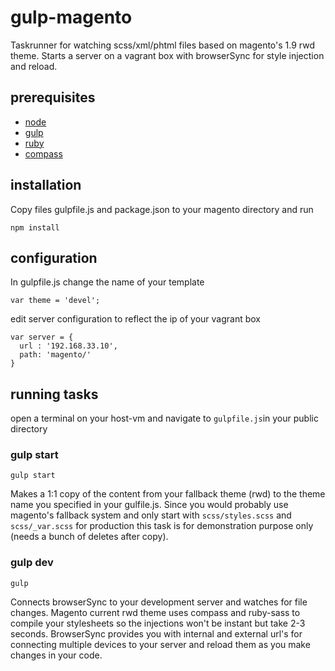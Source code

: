 # gulp-magento
Taskrunner for watching scss/xml/phtml files based on magento's 1.9 rwd theme.
Starts a server on a vagrant box with browserSync for style injection and reload.

## prerequisites
* [node](https://nodejs.org/en/)
* [gulp](http://gulpjs.com/)
* [ruby](https://www.ruby-lang.org/)
* [compass](http://compass-style.org/)

## installation
Copy files gulpfile.js and package.json to your magento directory and run

    npm install

## configuration
In gulpfile.js change the name of your template

    var theme = 'devel';

edit server configuration to reflect the ip of your vagrant box

    var server = {
      url : '192.168.33.10',
      path: 'magento/'
    }

## running tasks
open a terminal on your host-vm and navigate to ```gulpfile.js```in your public directory

### gulp start
    gulp start
Makes a 1:1 copy of the content from your fallback theme (rwd) to the theme name you specified in your gulfile.js.
Since you would probably use magento's fallback system and only start with ```scss/styles.scss``` and ```scss/_var.scss``` for production this task is for demonstration purpose only (needs a bunch of deletes after copy).

### gulp dev
    gulp
Connects browserSync to your development server and watches for file changes. Magento current rwd theme uses compass and ruby-sass to compile your stylesheets so the injections won't be instant but take 2-3 seconds.
BrowserSync provides you with internal and external url's for connecting multiple devices to your server and reload them as you make changes in your code.
